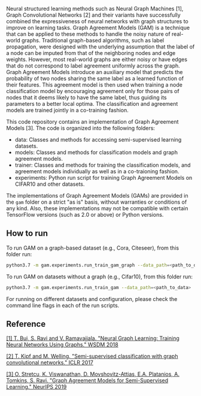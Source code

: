 Neural structured learning methods such as Neural Graph Machines [1], Graph
Convolutional Networks [2] and their variants have successfully combined the
expressiveness of neural networks with graph structures to improve on learning
tasks. Graph Agreement Models (GAM) is a technique that can be applied to these
methods to handle the noisy nature of real-world graphs. Traditional graph-based
algorithms, such as label propagation, were designed with the underlying
assumption that the label of a node can be imputed from that of the neighboring
nodes and edge weights. However, most real-world graphs are either noisy or have
edges that do not correspond to label agreement uniformly across the graph.
Graph Agreement Models introduce an auxiliary model that predicts the
probability of two nodes sharing the same label as a learned function of their
features. This agreement model is then used when training a node classification
model by encouraging agreement only for those pairs of nodes that it deems
likely to have the same label, thus guiding its parameters to a better local
optima. The classification and agreement models are trained jointly in a
co-training fashion.

This code repository contains an implementation of Graph Agreement Models [3].
The code is organized into the following folders:

*   data: Classes and methods for accessing semi-supervised learning datasets.
*   models: Classes and methods for classification models and graph agreement
    models.
*   trainer: Classes and methods for training the classification models, and
    agreement models individually as well as in a co-traioning fashion.
*   experiments: Python run script for training Graph Agreement Models on
    CIFAR10 and other datasets.

The implementations of Graph Agreement Models (GAMs) are provided in the `gam`
folder on a strict "as is" basis, without warranties or conditions of any kind.
Also, these implementations may not be compatible with certain TensorFlow
versions (such as 2.0 or above) or Python versions.

## How to run
To run GAM on a graph-based dataset (e.g., Cora, Citeseer), from this folder
run:
```bash
python3.7 -m gam.experiments.run_train_gam_graph --data_path=<path_to_data>
```

To run GAM on datasets without a graph (e.g., Cifar10), from this folder run:
```bash
python3.7 -m gam.experiments.run_train_gam --data_path=<path_to_data>
```

For running on different datasets and configuration, please check the command
line flags in each of the run scripts.

## Reference

[[1] T. Bui, S. Ravi and V. Ramavajjala. "Neural Graph Learning: Training Neural
Networks Using Graphs." WSDM 2018](https://ai.google/research/pubs/pub46568.pdf)

[[2] T. Kipf and M. Welling. "Semi-supervised classification with graph
convolutional networks." ICLR 2017](https://arxiv.org/pdf/1609.02907.pdf)

[[3] O. Stretcu, K. Viswanathan, D. Movshovitz-Attias, E.A. Platanios,
A. Tomkins, S. Ravi. "Graph Agreement Models for Semi-Supervised 
Learning." NeurIPS 2019](
https://nips.cc/Conferences/2019/Schedule?showEvent=13925)